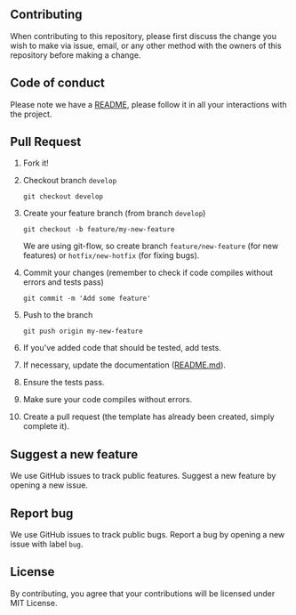 ## Contributing
When contributing to this repository, please first discuss the change you wish to make via issue, email, or any other method with the owners of this repository before making a change.

## Code of conduct
Please note we have a [README](https://github.com/DevAdventCalendar/DevAdventCalendar/blob/master/README.md), please follow it in all your interactions with the project.

## Pull Request
1. Fork it!

2. Checkout branch `develop`

    ```git
    git checkout develop
    ```

3. Create your feature branch (from branch `develop`)

    ```git
    git checkout -b feature/my-new-feature
    ```

    We are using git-flow, so create branch `feature/new-feature` (for new features) or `hotfix/new-hotfix` (for fixing bugs).

4. Commit your changes (remember to check if code compiles without errors and tests pass)

    ```git
    git commit -m 'Add some feature'
    ```

5. Push to the branch

    ```git
    git push origin my-new-feature
    ```
    
6. If you've added code that should be tested, add tests.

7. If necessary, update the documentation ([README.md](https://github.com/DevAdventCalendar/DevAdventCalendar/blob/master/README.md)).

8. Ensure the tests pass.

9. Make sure your code compiles without errors.

10. Create a pull request (the template has already been created, simply complete it).

## Suggest a new feature
We use GitHub issues to track public features. Suggest a new feature by opening a new issue.

## Report bug
We use GitHub issues to track public bugs. Report a bug by opening a new issue with label `bug`.

## License
By contributing, you agree that your contributions will be licensed under MIT License.
